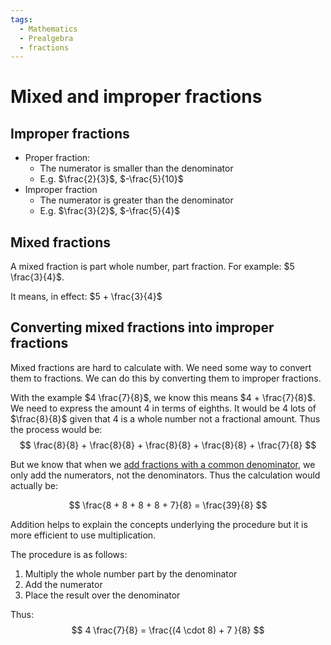 ```yaml
---
tags:
  - Mathematics
  - Prealgebra
  - fractions
---
```


# Mixed and improper fractions

## Improper fractions

* Proper fraction:
  * The numerator is smaller than the denominator
  * E.g. $\frac{2}{3}$, $-\frac{5}{10}$
* Improper fraction
  * The numerator is greater than the denominator
  * E.g. $\frac{3}{2}$, $-\frac{5}{4}$

## Mixed fractions
A mixed fraction is part whole number, part fraction. For example: $5 \frac{3}{4}$.

It means, in effect: $5 + \frac{3}{4}$

## Converting mixed fractions into improper fractions
Mixed fractions are hard to calculate with. We need some way to convert them to fractions. We can do this by converting them to improper fractions.

With the example $4 \frac{7}{8}$, we know this means $4 + \frac{7}{8}$. We need to express the amount 4 in terms of eighths. It would be 4 lots of $\frac{8}{8}$ given that 4 is a whole number not a fractional amount. Thus the process would be:
$$
    \frac{8}{8} + \frac{8}{8} + \frac{8}{8} + \frac{8}{8} + \frac{7}{8}
$$

But we know that when we [add fractions with a common denominator](./Add_Subtract_Fractions.md#adding-subracting-fractions-with-common-denominators), we only add the numerators, not the denominators. Thus the calculation would actually be:

$$
\frac{8 + 8 + 8 + 8 + 7}{8} = \frac{39}{8}
$$

Addition helps to explain the concepts underlying the procedure but it is more efficient to use multiplication.

The procedure is as follows:
1. Multiply the whole number part by the denominator
2. Add the numerator
3. Place the result over the denominator

Thus:
$$
    4 \frac{7}{8} = \frac{(4 \cdot 8) + 7 }{8}
$$